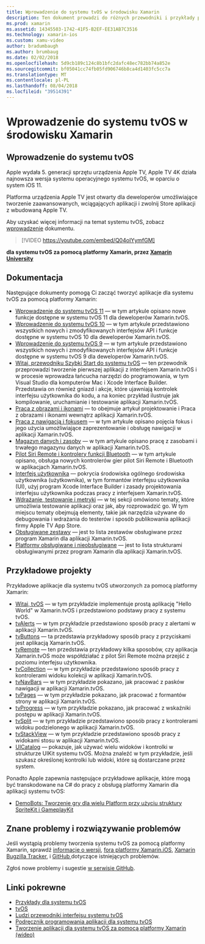```yaml
---
title: Wprowadzenie do systemu tvOS w środowisku Xamarin
description: Ten dokument prowadzi do różnych przewodniki i przykłady pokazujące, jak tworzyć aplikacje dla systemu tvOS za pomocą platformy Xamarin. Prowadnice omówiono w nim różne funkcje, takie jak tworzenie interfejsu użytkownika, Magazyn danych, ikon i.
ms.prod: xamarin
ms.assetid: 14345503-1742-41F5-B2EF-EE31AB7C3516
ms.technology: xamarin-ios
ms.custom: xamu-video
author: bradumbaugh
ms.author: brumbaug
ms.date: 02/02/2018
ms.openlocfilehash: 5d9cb189c124c8b1bfc2dafc48ec782bb74a852e
ms.sourcegitcommit: bf05041cc74fb05fd906746b8ca4d1403fc5cc7a
ms.translationtype: MT
ms.contentlocale: pl-PL
ms.lasthandoff: 08/04/2018
ms.locfileid: "39514391"
---
```

# <a name="introduction-to-tvos-in-xamarin"></a>Wprowadzenie do systemu tvOS w środowisku Xamarin

## <a name="introducing-tvos"></a>Wprowadzenie do systemu tvOS

Apple wydała 5. generacji sprzętu urządzenia Apple TV, Apple TV 4K działa najnowsza wersja systemu operacyjnego systemu tvOS, w oparciu o system iOS 11.

Platforma urządzenia Apple TV jest otwarty dla deweloperów umożliwiające tworzenie zaawansowanych, wciągających aplikacji i zwolnij Store aplikacji z wbudowaną Apple TV.

Aby uzyskać więcej informacji na temat systemu tvOS, zobacz [wprowadzenie](~/ios/tvos/get-started/index.md) dokumentu.

> [!VIDEO https://youtube.com/embed/Q04oIYymfGM]

**dla systemu tvOS za pomocą platformy Xamarin, przez [Xamarin University](https://university.xamarin.com/)**

## <a name="documentation"></a>Dokumentacja

Następujące dokumenty pomogą Ci zacząć tworzyć aplikacje dla systemu tvOS za pomocą platformy Xamarin:

- [Wprowadzenie do systemu tvOS 11](~/ios/tvos/platform/introduction-to-tvos11.md) — w tym artykule opisano nowe funkcje dostępne w systemu tvOS 11 dla deweloperów Xamarin.tvOS.
- [Wprowadzenie do systemu tvOS 10](~/ios/tvos/platform/introduction-to-tvos10/index.md) — w tym artykule przedstawiono wszystkich nowych i zmodyfikowanych interfejsów API i funkcje dostępne w systemu tvOS 10 dla deweloperów Xamarin.tvOS.
- [Wprowadzenie do systemu tvOS 9](~/ios/tvos/platform/tvos9.md) — w tym artykule przedstawiono wszystkich nowych i zmodyfikowanych interfejsów API i funkcje dostępne w systemu tvOS 9 dla deweloperów Xamarin.tvOS. 
- [Witaj, przewodniku Szybki Start do systemu tvOS](~/ios/tvos/get-started/hello-tvos.md) — ten przewodnik przeprowadzi tworzenie pierwszej aplikacji z interfejsem Xamarin.tvOS i w procesie wprowadza łańcucha narzędzi do programowania, w tym Visual Studio dla komputerów Mac i Xcode Interface Builder. Przedstawia on również gniazd i akcje, które ujawniają kontrolek interfejsu użytkownika do kodu, a na koniec przykład ilustruje jak kompilowanie, uruchamianie i testowanie aplikacji Xamarin.tvOS.
- [Praca z obrazami i ikonami](~/ios/tvos/app-fundamentals/icons-images.md) — to obejmuje artykuł projektowanie i Praca z obrazami i ikonami wewnątrz aplikacji Xamarin.tvOS.
- [Praca z nawigacją i fokusem](~/ios/tvos/app-fundamentals/navigation-focus.md) — w tym artykule opisano pojęcia fokus i jego użycia umożliwiające zaprezentowanie i obsługę nawigacji w aplikacji Xamarin.tvOS.
- [Magazyn danych i zasoby](~/ios/tvos/app-fundamentals/resources-data-storage.md) — w tym artykule opisano pracę z zasobami i trwałego magazynu danych w aplikacji Xamarin.tvOS.
- [Pilot Siri Remote i kontrolery funkcji Bluetooth](~/ios/tvos/platform/remote-bluetooth.md) — w tym artykule opisano, obsługa nowych kontrolerów gier pilot Siri Remote i Bluetooth w aplikacjach Xamarin.tvOS.
- [Interfejs użytkownika](~/ios/tvos/user-interface/index.md) — pokrycia środowiska ogólnego środowiska użytkownika (użytkownika), w tym formantów interfejsu użytkownika (UI), użyj program Xcode Interface Builder i zasady projektowania interfejsu użytkownika podczas pracy z interfejsem Xamarin.tvOS.
- [Wdrażanie, testowanie i metryki](~/ios/tvos/deploy-test/index.md) — w tej sekcji omówiono tematy, które umożliwia testowanie aplikacji oraz jak, aby rozprowadzić go. W tym miejscu tematy obejmują elementy, takie jak narzędzia używane do debugowania i wdrażania do testerów i sposób publikowania aplikacji firmy Apple TV App Store.
- [Obsługiwane zestawy](~/ios/tvos/internals/assemblies.md) — jest to lista zestawów obsługiwane przez program Xamarin dla aplikacji Xamarin.tvOS.
- [Platformy obsługiwane i nieobsługiwane](~/ios/tvos/internals/frameworks.md) — jest to lista strukturami obsługiwanymi przez program Xamarin dla aplikacji Xamarin.tvOS.

## <a name="sample-projects"></a>Przykładowe projekty

Przykładowe aplikacje dla systemu tvOS utworzonych za pomocą platformy Xamarin:

- [Witaj, tvOS](https://developer.xamarin.com/samples/monotouch/tvos/Hello-tvOS/) — w tym przykładzie implementuje prostą aplikację "Hello World" w Xamarin.tvOS i przedstawiono podstawy pracy z systemu tvOS.
- [tvAlerts](https://developer.xamarin.com/samples/monotouch/tvos/tvAlerts/) — w tym przykładzie przedstawiono sposób pracy z alertami w aplikacji Xamarin.tvOS.
- [tvButtons](https://developer.xamarin.com/samples/monotouch/tvos/tvButtons/) — ta przedstawia przykładowy sposób pracy z przyciskami jest aplikacją Xamarin.tvOS.
- [tvRemote](https://developer.xamarin.com/samples/monotouch/tvos/tvRemote/) — ten przedstawia przykładowy kilka sposobów, czy aplikacja Xamarin.tvOS może współdziałać z pilot Siri Remote można przejść z poziomu interfejsu użytkownika.
- [tvCollection](https://developer.xamarin.com/samples/monotouch/tvos/tvCollection/) — w tym przykładzie przedstawiono sposób pracy z kontrolerami widoku kolekcji w aplikacji Xamarin.tvOS.
- [tvNavBars](https://developer.xamarin.com/samples/monotouch/tvos/tvNavBars/) — w tym przykładzie pokazano, jak pracować z pasków nawigacji w aplikacji Xamarin.tvOS.
- [tvPages](https://developer.xamarin.com/samples/monotouch/tvos/tvPages/) — w tym przykładzie pokazano, jak pracować z formantów strony w aplikacji Xamarin.tvOS.
- [tvProgress](https://developer.xamarin.com/samples/monotouch/tvos/tvProgress/) — w tym przykładzie pokazano, jak pracować z wskaźniki postępu w aplikacji Xamarin.tvOS.
- [tvSplit](https://developer.xamarin.com/samples/monotouch/tvos/tvSplit/) — w tym przykładzie przedstawiono sposób pracy z kontrolerami widoku podzielonego w aplikacji Xamarin.tvOS.
- [tvStackView](https://developer.xamarin.com/samples/monotouch/tvos/tvStackView/) — w tym przykładzie przedstawiono sposób pracy z widokami stosu w aplikacji Xamarin.tvOS.
- [UICatalog](https://developer.xamarin.com/samples/monotouch/tvos/UICatalog/) — pokazuje, jak używać wielu widoków i kontrolki w strukturze UIKit systemu tvOS. Można znaleźć w tym przykładzie, jeśli szukasz określonej kontrolki lub widoki, które są dostarczane przez system.

Ponadto Apple zapewnia następujące przykładowe aplikacje, które mogą być transkodowane na C# do pracy z obsługą platformy Xamarin dla aplikacji systemu tvOS:

- [DemoBots: Tworzenie gry dla wielu Platform przy użyciu struktury SpriteKit i GameplayKit](https://developer.apple.com/library/prerelease/tvos/samplecode/DemoBots/)

## <a name="known-issues-and-troubleshooting"></a>Znane problemy i rozwiązywanie problemów

Jeśli wystąpią problemy tworzenia systemu tvOS za pomocą platformy Xamarin, sprawdź [informacje o wersji](http://releases.xamarin.com/), [fora platformy Xamarin.iOS](https://forums.xamarin.com/categories/ios), [Xamarin Bugzilla Tracker](https://bugzilla.xamarin.com/query.cgi?product=iOS), i [GitHub ](https://github.com/xamarin/xamarin-macios/issues) dotyczące istniejących problemów.

Zgłoś nowe problemy i sugestie [w serwisie GitHub](https://github.com/xamarin/xamarin-macios/issues).


## <a name="related-links"></a>Linki pokrewne

- [Przykłady dla systemu tvOS](https://developer.xamarin.com/samples/tvos/all/)
- [tvOS](https://developer.apple.com/tvos/)
- [Ludzi przewodniki interfejsu systemu tvOS](https://developer.apple.com/tvos/human-interface-guidelines/)
- [Podręcznik programowania aplikacji dla systemu tvOS](https://developer.apple.com/library/prerelease/tvos/documentation/General/Conceptual/AppleTV_PG/)
- [Tworzenie aplikacji dla systemu tvOS za pomocą platformy Xamarin (wideo)](https://university.xamarin.com/lightninglectures/tvos-with-xamarin)
